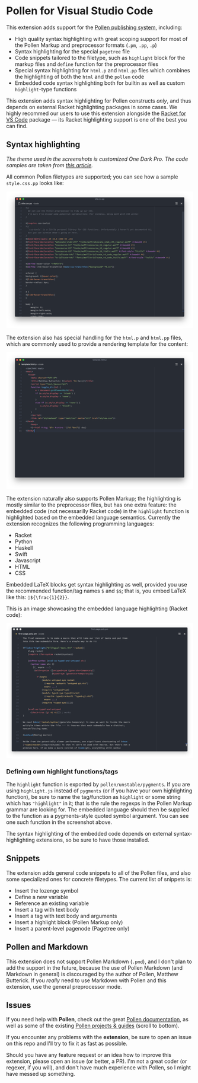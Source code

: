 # Pollen for Visual Studio Code

This extension adds support for the [Pollen publishing system][1], including:

- High quality syntax highlighting with great scoping support for most of the Pollen Markup and preprocessor formats (`.pm`, `.pp`, `.p`)
- Syntax highlighting for the special `pagetree` file
- Code snippets tailored to the filetype, such as `highlight` block for the markup files and `define` function for the preprocessor files
- Special syntax highlighting for `html.p` and `html.pp` files which combines the highlighting of both the `html` and the `pollen` code
- Embedded code syntax highlighting both for builtin as well as custom `highlight`-type functions

This extension adds syntax highlighting for Pollen constructs _only_, and thus depends on external Racket highlighting packages in some cases.
We highly recommed our users to use this extension alongside the [Racket for VS Code](https://marketplace.visualstudio.com/items?itemName=karyfoundation.racket) package — its Racket highlighting support is one of the best you can find.

## Syntax highlighting

_The theme used in the screenshots is customized One Dark Pro. The code samples are taken from [this article][2]._

All common Pollen filetypes are supported; you can see how a sample `style.css.pp` looks like:

![Pollen Preprocessor syntax highlighting](https://raw.githubusercontent.com/Eugleo/vscode-pollen/master/images/pollen-preprocessor.png)

The extension also has special handling for the `html.p` and `html.pp` files, which are commonly used to provide a rendering template for the content:

![Pollen Template syntax highlighting](https://raw.githubusercontent.com/Eugleo/vscode-pollen/master/images/pollen-template.png)

The extension naturally also supports Pollen Markup; the highlighting is mostly similar to the preprocessor files, but has one extra feature:
the embedded code (not necessarilly Racket code) in the `highlight` function is highlighted based on the embedded language semantics. Currently the extension recognizes the following programming languages:

- Racket
- Python
- Haskell
- Swift
- Javascript
- HTML
- CSS

Embedded LaTeX blocks get syntax highlighting as well, provided you use the recommended function/tag names `$` and `$$`; that is, you embed LaTeX like this: `◊${\frac{1}{2}}`.

This is an image showcasing the embedded language highlighting (Racket code):

![Pollen Markup syntax highlighting](https://raw.githubusercontent.com/Eugleo/vscode-pollen/master/images/pollen-markup.png)

### Defining own highlight functions/tags

The `highlight` function is exported by `pollen/unstable/pygments`. If you are using `highlight.js` instead of `pygments` (or if you have your own highlighting function), be sure to name the tag/function as `highlight` or some string which has `"highlight"` in it; that is the rule the regexps in the Pollen Markup grammar are looking for. The embedded language should then be supplied to the function as a pygments-style quoted symbol argument. You can see one such function in the screenshot above.

The syntax highlighting of the embedded code depends on external syntax-highlighting extensions, so be sure to have those installed.

## Snippets

The extension adds general code snippets to all of the Pollen files, and also some specialized ones for concrete filetypes. The current list of snippets is:

- Insert the lozenge symbol
- Define a new variable
- Reference an existing variable
- Insert a tag with text body
- Insert a tag with text body and arguments
- Insert a highlight block (Pollen Markup only)
- Insert a parent-level pagenode (Pagetree only)

## Pollen and Markdown

This extension does not support Pollen Markdown (`.pmd`), and I don't plan to add the support in the future, because the use of Pollen Markdown (and Markdown in general) is discouraged by the author of Pollen, Matthew Butterick. If you _really_ need to use Markdown with Pollen and this extension, use the general preprocessor mode.

## Issues

If you need help with **Pollen**, check out the great [Pollen documentation][4], as well as some of the existing [Pollen projects & guides][5] (scroll to bottom).

If you encounter any problems with the **extension**, be sure to open an issue on this repo and I'll try to fix it as fast as possible.

Should you have any feature request or an idea how to improve this extension, please open an issue (or better, a PR). I'm not a great coder (or regexer, if you will), and don't have much experience with Pollen, so I might have messed up something.

[1]: https://docs.racket-lang.org/pollen/
[2]: https://unitscale.com/mb/technique/dual-typed-untyped-library.html
[4]: https://docs.racket-lang.org/pollen/quick-tour.html
[5]: https://docs.racket-lang.org/pollen/Getting_more_help.html